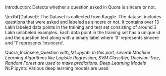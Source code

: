 Introduction:  Detects whether a question asked in Quora is sincere or not.

\textbf{Dataset}: The Dataset is collected from Kaggle. The dataset includes questions that were asked and labeled as sincere or not. It contains over 13 Lakh labeled data points in the training and test set consisting of around 3 Lakh unlabeled examples. Each data point in the training set has a unique id and  the question text along with a binary label where ‘0’ represents sincere and ‘1’ represents ‘insincere’.

Quora_Incinsere_Question _with_ML.ipynb: In this part, several Machine Learning Algorithms like Logistic Regression, SVM Classifier, Decision Tree, Random Forest are used to make predictions.
Deep Learning Models_ NLP.ipynb: Various deep learning models are used
